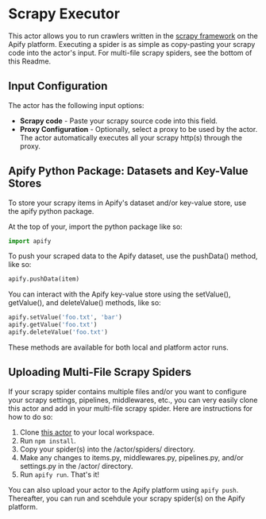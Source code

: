 # Scrapy Executor

This actor allows you to run crawlers written in the [scrapy framework](https://scrapy.org) on the Apify platform. Executing a spider is as simple as copy-pasting your scrapy code into the actor's input. For multi-file scrapy spiders, see the bottom of this Readme.

## Input Configuration

The actor has the following input options:

- **Scrapy code** - Paste your scrapy source code into this field.
- **Proxy Configuration** - Optionally, select a proxy to be used by the actor. The actor automatically executes all your scrapy http(s) through the proxy.

## Apify Python Package: Datasets and Key-Value Stores

To store your scrapy items in Apify's dataset and/or key-value store, use the apify python package.

At the top of your, import the python package like so:

```python
import apify
```

To push your scraped data to the Apify dataset, use the pushData() method, like so:

```python
apify.pushData(item)
```

You can interact with the Apify key-value store using the setValue(), getValue(), and deleteValue() methods, like so:

```python
apify.setValue('foo.txt', 'bar')
apify.getValue('foo.txt')
apify.deleteValue('foo.txt')
```

These methods are available for both local and platform actor runs. 

## Uploading Multi-File Scrapy Spiders

If your scrapy spider contains multiple files and/or you want to configure your scrapy settings, pipelines, middlewares, etc., you can very easily clone this actor and add in your multi-file scrapy spider. Here are instructions for how to do so:

1. Clone [this actor](https://github.com/vdrmota/actor-scrapy-executor) to your local workspace.
2. Run `npm install`.
3. Copy your spider(s) into the /actor/spiders/ directory.
4. Make any changes to items.py, middlewares.py, pipelines.py, and/or settings.py in the /actor/ directory.
5. Run `apify run`. That's it!

You can also upload your actor to the Apify platform using `apify push`. Thereafter, you can run and scehdule your scrapy spider(s) on the Apify platform.
